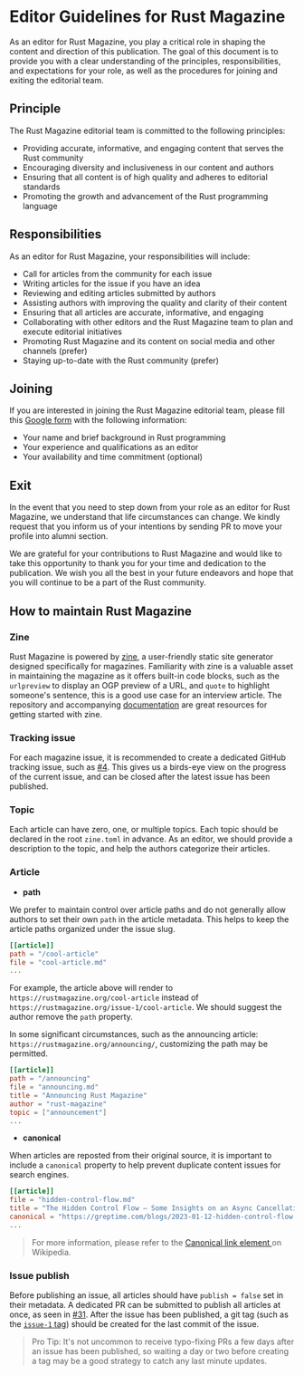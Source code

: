 # Editor Guidelines for Rust Magazine

As an editor for Rust Magazine, you play a critical role in shaping the content and direction of this publication. The goal of this document is to provide you with a clear understanding of the principles, responsibilities, and expectations for your role, as well as the procedures for joining and exiting the editorial team.

## Principle

The Rust Magazine editorial team is committed to the following principles:

- Providing accurate, informative, and engaging content that serves the Rust community
- Encouraging diversity and inclusiveness in our content and authors
- Ensuring that all content is of high quality and adheres to editorial standards
- Promoting the growth and advancement of the Rust programming language

## Responsibilities

As an editor for Rust Magazine, your responsibilities will include:

- Call for articles from the community for each issue
- Writing articles for the issue if you have an idea
- Reviewing and editing articles submitted by authors
- Assisting authors with improving the quality and clarity of their content
- Ensuring that all articles are accurate, informative, and engaging
- Collaborating with other editors and the Rust Magazine team to plan and execute editorial initiatives
- Promoting Rust Magazine and its content on social media and other channels (prefer)
- Staying up-to-date with the Rust community (prefer)

## Joining

If you are interested in joining the Rust Magazine editorial team, please fill this [Google form](https://xxx) with the following information:

- Your name and brief background in Rust programming
- Your experience and qualifications as an editor
- Your availability and time commitment (optional)

## Exit

In the event that you need to step down from your role as an editor for Rust Magazine, we understand that life circumstances can change. We kindly request that you inform us of your intentions by sending PR to move your profile into alumni section.

We are grateful for your contributions to Rust Magazine and would like to take this opportunity to thank you for your time and dedication to the publication. We wish you all the best in your future endeavors and hope that you will continue to be a part of the Rust community.

## How to maintain Rust Magazine

### Zine

Rust Magazine is powered by [zine], a user-friendly static site generator designed specifically for magazines. Familiarity with zine is a valuable asset in maintaining the magazine as it offers built-in code blocks, such as the `urlpreview` to display an OGP preview of a URL, and `quote` to highlight someone's sentence, this is a good use case for an interview article. The repository and accompanying [documentation](https://zineland.github.io/) are great resources for getting started with zine.

### Tracking issue

For each magazine issue, it is recommended to create a dedicated GitHub tracking issue, such as [#4]. This gives us a birds-eye view on the progress of the current issue, and can be closed after the latest issue has been published.

### Topic

Each article can have zero, one, or multiple topics. Each topic should be declared in the root `zine.toml` in advance. As an editor, we should provide a description to the topic, and help the authors categorize their articles.

### Article

- **path**

We prefer to maintain control over article paths and do not generally allow authors to set their own `path` in the article metadata. This helps to keep the article paths organized under the issue slug.

```toml
[[article]]
path = "/cool-article"
file = "cool-article.md"
...
```

For example, the article above will render to `https://rustmagazine.org/cool-article` instead of `https://rustmagazine.org/issue-1/cool-article`. We should suggest the author remove the `path` property.

In some significant circumstances, such as the announcing article: `https://rustmagazine.org/announcing/`, customizing the path may be permitted.

```toml
[[article]]
path = "/announcing"
file = "announcing.md"
title = "Announcing Rust Magazine"
author = "rust-magazine"
topic = ["announcement"]
...
```

- **canonical**

When articles are reposted from their original source, it is important to include a `canonical` property to help prevent duplicate content issues for search engines.

```toml
[[article]]
file = "hidden-control-flow.md"
title = "The Hidden Control Flow — Some Insights on an Async Cancellation Problem in Rust"
canonical = "https://greptime.com/blogs/2023-01-12-hidden-control-flow.html"
...
```

> For more information, please refer to the [Canonical link element
> ](https://en.wikipedia.org/wiki/Canonical_link_element) on Wikipedia.

### Issue publish

Before publishing an issue, all articles should have `publish = false` set in their metadata. A dedicated PR can be submitted to publish all articles at once, as seen in [#31]. After the issue has been published, a git tag (such as the [`issue-1` tag]) should be created for the last commit of the issue.

> Pro Tip: It's not uncommon to receive typo-fixing PRs a few days after an issue has been published, so waiting a day or two before creating a tag may be a good strategy to catch any last minute updates.

[zine]: https://github.com/zineland/zine
[#4]: https://github.com/RustMagazine/rustmagazine/issue/4/
[#31]: https://github.com/RustMagazine/rustmagazine/pull/31/
[`issue-1` tag]: https://github.com/RustMagazine/rustmagazine/releases/tag/issue-1
